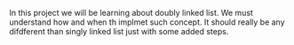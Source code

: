 In this project we will be learning about doubly linked list. We must understand how and when th implmet such concept. It should really be any difdferent than singly linked list just with some added steps.